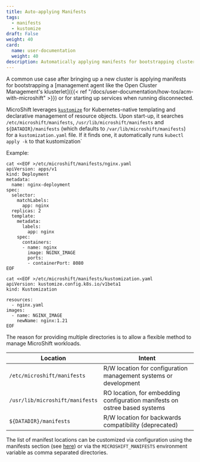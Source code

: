 ```yaml
---
title: Auto-applying Manifests
tags:
  - manifests
  - kustomize
draft: False
weight: 40
card:
  name: user-documentation
  weight: 40
description: Automatically applying manifests for bootstrapping cluster services.
---
```

A common use case after bringing up a new cluster is applying manifests for bootstrapping a [management agent like the Open Cluster Management's klusterlet]({{< ref "/docs/user-documentation/how-tos/acm-with-microshift" >}}) or for starting up services when running disconnected.


MicroShift leverages [`kustomize`](https://kubernetes.io/docs/tasks/manage-kubernetes-objects/kustomization/) for Kubernetes-native templating and declarative management of resource objects. Upon start-up, it searches `/etc/microshift/manifests`, `/usr/lib/microshift/manifests` and
`${DATADIR}/manifests` (which defaults to `/var/lib/microshift/manifests`) for a `kustomization.yaml` file. If it finds one, it automatically runs `kubectl apply -k` to that kustomization`

Example:
```
cat <<EOF >/etc/microshift/manifests/nginx.yaml
apiVersion: apps/v1
kind: Deployment
metadata:
  name: nginx-deployment
spec:
  selector:
    matchLabels:
      app: nginx
  replicas: 2
  template:
    metadata:
      labels:
        app: nginx
    spec:
      containers:
      - name: nginx
        image: NGINX_IMAGE
        ports:
        - containerPort: 8080
EOF

cat <<EOF >/etc/microshift/manifests/kustomization.yaml
apiVersion: kustomize.config.k8s.io/v1beta1
kind: Kustomization

resources:
  - nginx.yaml
images:
  - name: NGINX_IMAGE
    newName: nginx:1.21
EOF
```

The reason for providing multiple directories is to allow a flexible method to manage
MicroShift workloads.

| Location   	                    | Intent  	  	  	  	  	  	  	  	  	  	  	  	  	  	  	  	  	  	|
|---------------------------------|-------------------------------------------------------------------------------|
| `/etc/microshift/manifests`     | R/W location for configuration management systems or development              |
| `/usr/lib/microshift/manifests` | RO location, for embedding configuration manifests on ostree based systems  	|
| `${DATADIR}/manifests`   	      | R/W location for backwards compatibility (deprecated)                         |

The list of manifest locations can be customized via configuration using the manifests section (see
[here](https://github.com/openshift/microshift/blob/main/test/config.yaml)) or via the `MICROSHIFT_MANIFESTS`
environment variable as comma separated directories.